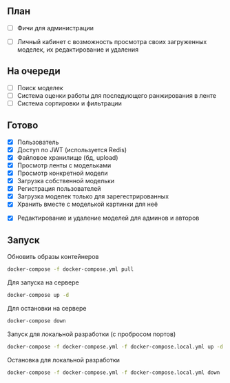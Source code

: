 ## План

+ [ ] Фичи для администрации
- [ ] Личный кабинет с возможность просмотра своих загруженных моделек, их редактирование и удаления

## На очереди
- [ ] Поиск моделек
- [ ] Система оценки работы для последующего ранжирования в ленте
- [ ] Система сортировки и фильтрации

## Готово

- [X] Пользователь
- [X] Доступ по JWT (используется Redis)
- [X] Файловое хранилище (бд, upload)
- [X] Просмотр ленты с модельками
- [X] Просмотр конкретной модели
- [X] Загрузка собственной модельки
- [X] Регистрация пользователей
- [X] Загрузка моделек только для зарегестрированных
- [X] Хранить вместе с моделькой картинки для неё
+ [X] Редактирование и удаление моделей для админов и авторов

## Запуск

Обновить образы контейнеров
```bash
docker-compose -f docker-compose.yml pull
```

Для запуска на сервере
```bash
docker-compose up -d
```

Для остановки на сервере
```bash
docker-compose down
```

Запуск для локальной разработки (с пробросом портов)
```bash
docker-compose -f docker-compose.yml -f docker-compose.local.yml up -d --build
```

Остановка для локальной разработки
```bash
docker-compose -f docker-compose.yml -f docker-compose.local.yml down
```
